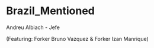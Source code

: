 # Brazil_Mentioned

Andreu Albiach - Jefe



(Featuring: Forker Bruno Vazquez & Forker Izan Manrique)
